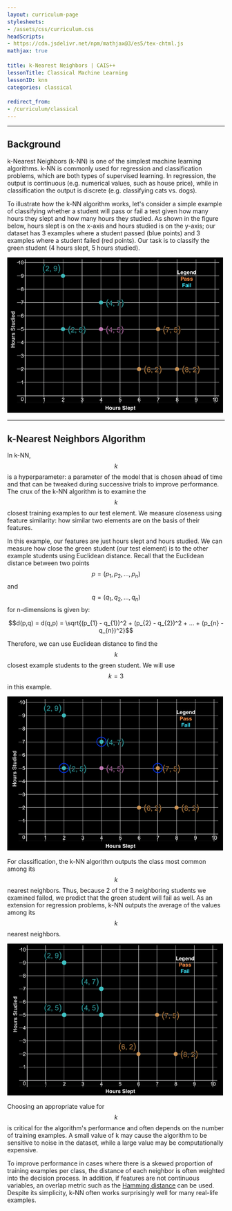 ```yaml
---
layout: curriculum-page
stylesheets:
- /assets/css/curriculum.css 
headScripts:
- https://cdn.jsdelivr.net/npm/mathjax@3/es5/tex-chtml.js
mathjax: true

title: k-Nearest Neighbors | CAIS++
lessonTitle: Classical Machine Learning
lessonID: knn
categories: classical

redirect_from:
- /curriculum/classical
---
```

***
## Background
k-Nearest Neighbors (k-NN) is one of the simplest machine learning algorithms. k-NN is commonly used for regression and classification problems, which are both types of supervised learning. In regression, the output is continuous (e.g. numerical values, such as house price), while in classification the output is discrete (e.g. classifying cats vs. dogs).

To illustrate how the k-NN algorithm works, let's consider a simple example of classifying whether a student will pass or fail a test given how many hours they slept and how many hours they studied. As shown in the figure below, hours slept is on the x-axis and hours studied is on the y-axis; our dataset has 3 examples where a student passed (blue points) and 3 examples where a student failed (red points). Our task is to classify the green student (4 hours slept, 5 hours studied).

<img src="/images/curriculum/classical/knn/dataset.png" style="width: 500px;">

***
## k-Nearest Neighbors Algorithm
In k-NN, $$k$$ is a hyperparameter: a parameter of the model that is chosen ahead of time and that can be tweaked during successive trials to improve performance. The crux of the k-NN algorithm is to examine the $$k$$ closest training examples to our test element. We measure closeness using feature similarity: how similar two elements are on the basis of their features.

In this example, our features are just hours slept and hours studied. We can measure how close the green student (our test element) is to the other example students using Euclidean distance. Recall that the Euclidean distance between two points $$p = (p_{1}, p_{2},...,p_{n})$$ and $$q = (q_{1}, q_{2},...,q_{n})$$ for n-dimensions is given by:

$$d(p,q) = d(q,p) = \sqrt{(p_{1} - q_{1})^2 + (p_{2} - q_{2})^2 + ... + (p_{n} - q_{n})^2}$$

Therefore, we can use Euclidean distance to find the $$k$$ closest example students to the green student. We will use $$k=3$$ in this example.

<img src="/images/curriculum/classical/knn/dataset_annotated.png" style="width: 500px;">

For classification, the k-NN algorithm outputs the class most common among its $$k$$ nearest neighbors. Thus, because 2 of the 3 neighboring students we examined failed, we predict that the green student will fail as well. As an extension for regression problems, k-NN outputs the average of the values among its $$k$$ nearest neighbors.

<img src="/images/curriculum/classical/knn/dataset_classified.png" style="width: 500px;">

Choosing an appropriate value for $$k$$ is critical for the algorithm's performance and often depends on the number of training examples. A small value of k may cause the algorithm to be sensitive to noise in the dataset, while a large value may be computationally expensive.

To improve performance in cases where there is a skewed proportion of training examples per class, the distance of each neighbor is often weighted into the decision process. In addition, if features are not continuous variables, an overlap metric such as the <a href="https://en.wikipedia.org/wiki/Hamming_distance" target="_blank">Hamming distance</a> can be used. Despite its simplicity, k-NN often works surprisingly well for many real-life examples.